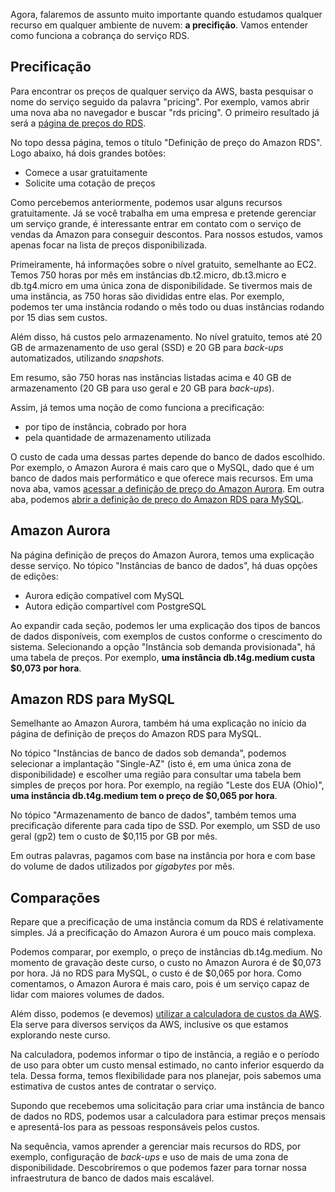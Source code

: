 <div class="formattedText" data-external-links="">
                                <p>Agora, falaremos de assunto muito importante quando estudamos qualquer recurso em qualquer ambiente de nuvem: <strong>a precifição</strong>. Vamos entender como funciona a cobrança do serviço RDS.</p>
<h2>Precificação</h2>
<p>Para encontrar os preços de qualquer serviço da AWS, basta pesquisar o nome do serviço seguido da palavra "pricing". Por exemplo, vamos abrir uma nova aba no navegador e buscar "rds pricing". O primeiro resultado já será a <a href="https://aws.amazon.com/pt/rds/pricing/" target="_blank" rel="nofollow noopener noreferrer">página de preços do RDS</a>.</p>
<p>No topo dessa página, temos o título "Definição de preço do Amazon RDS". Logo abaixo, há dois grandes botões:</p>
<ul><li>Comece a usar gratuitamente</li><li>Solicite uma cotação de preços</li></ul>
<p>Como percebemos anteriormente, podemos usar alguns recursos gratuitamente. Já se você trabalha em uma empresa e pretende gerenciar um serviço grande, é interessante entrar em contato com o serviço de vendas da Amazon para conseguir descontos. Para nossos estudos, vamos apenas focar na lista de preços disponibilizada.</p>
<p>Primeiramente, há informações sobre o nível gratuito, semelhante ao EC2. Temos 750 horas por mês em instâncias db.t2.micro, db.t3.micro e db.tg4.micro em uma única zona de disponibilidade. Se tivermos mais de uma instância, as 750 horas são divididas entre elas. Por exemplo, podemos ter uma instância rodando o mês todo ou duas instâncias rodando por 15 dias sem custos.</p>
<p>Além disso, há custos pelo armazenamento. No nível gratuito, temos até 20 GB de armazenamento de uso geral (SSD) e 20 GB para <em>back-ups</em> automatizados, utilizando <em>snapshots</em>.</p>
<p>Em resumo, são 750 horas nas instâncias listadas acima e 40 GB de armazenamento (20 GB para uso geral e 20 GB para <em>back-ups</em>).</p>
<p>Assim, já temos uma noção de como funciona a precificação:</p>
<ul><li>por tipo de instância, cobrado por hora</li><li>pela quantidade de armazenamento utilizada</li></ul>
<p>O custo de cada uma dessas partes depende do banco de dados escolhido. Por exemplo, o Amazon Aurora é mais caro que o MySQL, dado que é um banco de dados mais performático e que oferece mais recursos. Em uma nova aba, vamos <a href="https://aws.amazon.com/pt/rds/aurora/pricing/?pg=pr&amp;loc=1" target="_blank" rel="nofollow noopener noreferrer">acessar a definição de preço do Amazon Aurora</a>. Em outra aba, podemos <a href="https://aws.amazon.com/pt/rds/mysql/pricing/?pg=pr&amp;loc=2" target="_blank" rel="nofollow noopener noreferrer">abrir a definição de preço do Amazon RDS para MySQL</a>.</p>
<h2>Amazon Aurora</h2>
<p>Na página definição de preços do Amazon Aurora, temos uma explicação desse serviço. No tópico "Instâncias de banco de dados", há duas opções de edições:</p>
<ul><li>Aurora edição compatível com MySQL</li><li>Autora edição compartível com PostgreSQL</li></ul>
<p>Ao expandir cada seção, podemos ler uma explicação dos tipos de bancos de dados disponíveis, com exemplos de custos conforme o crescimento do sistema. Selecionando a opção "Instância sob demanda provisionada", há uma tabela de preços. Por exemplo, <strong>uma instância db.t4g.medium custa $0,073 por hora</strong>.</p>
<h2>Amazon RDS para MySQL</h2>
<p>Semelhante ao Amazon Aurora, também há uma explicação no início da página de definição de preços do Amazon RDS para MySQL.</p>
<p>No tópico "Instâncias de banco de dados sob demanda", podemos selecionar a implantação "Single-AZ" (isto é, em uma única zona de disponibilidade) e escolher uma região para consultar uma tabela bem simples de preços por hora. Por exemplo, na região "Leste dos EUA (Ohio)", <strong>uma instância db.t4g.medium tem o preço de $0,065 por hora</strong>.</p>
<p>No tópico "Armazenamento de banco de dados", também temos uma precificação diferente para cada tipo de SSD. Por exemplo, um SSD de uso geral (gp2) tem o custo de $0,115 por GB por mês.</p>
<p>Em outras palavras, pagamos com base na instância por hora e com base do volume de dados utilizados por <em>gigabytes</em> por mês.</p>
<h2>Comparações</h2>
<p>Repare que a precificação de uma instância comum da RDS é relativamente simples. Já a precificação do Amazon Aurora é um pouco mais complexa.</p>
<p>Podemos comparar, por exemplo, o preço de instâncias db.t4g.medium. No momento de gravação deste curso, o custo no Amazon Aurora é de $0,073 por hora. Já no RDS para MySQL, o custo é de $0,065 por hora. Como comentamos, o Amazon Aurora é mais caro, pois é um serviço capaz de lidar com maiores volumes de dados.</p>
<p>Além disso, podemos (e devemos) <a href="https://calculator.aws/#/" target="_blank" rel="nofollow noopener noreferrer">utilizar a calculadora de custos da AWS</a>. Ela serve para diversos serviços da AWS, inclusive os que estamos explorando neste curso.</p>
<p>Na calculadora, podemos informar o tipo de instância, a região e o período de uso para obter um custo mensal estimado, no canto inferior esquerdo da tela. Dessa forma, temos flexibilidade para nos planejar, pois sabemos uma estimativa de custos antes de contratar o serviço.</p>
<p>Supondo que recebemos uma solicitação para criar uma instância de banco de dados no RDS, podemos usar a calculadora para estimar preços mensais e apresentá-los para as pessoas responsáveis pelos custos.</p>
<p>Na sequência, vamos aprender a gerenciar mais recursos do RDS, por exemplo, configuração de <em>back-ups</em> e uso de mais de uma zona de disponibilidade. Descobriremos o que podemos fazer para tornar nossa infraestrutura de banco de dados mais escalável.</p>
                        </div>